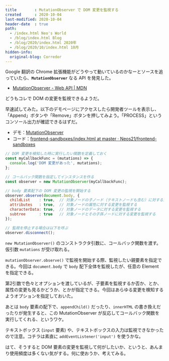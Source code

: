 ```yaml
---
title        : MutationObserver で DOM 変更を監視する
created      : 2020-10-04
last-modified: 2020-10-04
header-date  : true
path:
  - /index.html Neo's World
  - /blog/index.html Blog
  - /blog/2020/index.html 2020年
  - /blog/2020/10/index.html 10月
hidden-info:
  original-blog: Corredor
---
```


Google 翻訳の Chrome 拡張機能がどうやって動いているのかなーとソースを追っていたら、**`MutationObserver`** なる API を発見した。

- [MutationObserver - Web API | MDN](https://developer.mozilla.org/ja/docs/Web/API/MutationObserver)

どうもコレで DOM の変更を監視できるようだ。

早速試してみた。以下のデモページにアクセスしたら開発者ツールを表示し、「Append」ボタンや「Remove」ボタンを押してみよう。「PROCESS」というコンソール出力が確認できるはずだ。

- デモ：[MutationObserver](https://neos21.github.io/frontend-sandboxes/mutation-observer/index.html)
- コード：[frontend-sandboxes/index.html at master · Neos21/frontend-sandboxes](https://github.com/neos21/frontend-sandboxes/blob/master/mutation-observer/index.html)

```javascript
// DOM 変更を検知した時に実行したい関数を定義しておく
const myCallbackFunc = (mutations) => {
  console.log('DOM 変更があった', mutations);
};

// コールバック関数を指定してインスタンスを作る
const observer = new MutationObserver(myCallbackFunc);

// body 要素配下の DOM 変更の監視を開始する
observer.observe(document.body, {
  childList    : true,  // 対象ノードの子ノード（テキストノードも含む）に対する追加・削除を監視する
  attributes   : true,  // 対象ノードの属性に対する変更を監視する
  characterData: true,  // 対象ノードのデータに対する変更を監視する
  subtree      : true   // 対象ノードとその子孫ノードに対する変更を監視する
});

// 監視を停止する場合は以下を呼ぶ
observer.disconnect();
```

`new MutationObserver()` のコンストラクタ引数に、コールバック関数を渡す。仮引数 `mutations` が受け取れる。

`mutationObserver.observe()` で監視を開始する際、監視したい親要素を指定できる。今回は `document.body` で `body` 配下全体を監視したが、任意の Element を指定できる。

第2引数で色々とオプションを渡しているが、子要素を監視するか否か、とか、属性の変更も見るかどうか、とかが指定できる。今回はあらゆる変更を検知するようオプションを指定しておいた。

あとは `body` 要素の配下で、`appendChild()` だったり、`innerHTML` の書き換えだったりが発生すると、この MutationObserver が反応してコールバック関数を実行してくれる、というワケ。

テキストボックス (`input` 要素) や、テキストボックスの入力は監視できなかったので注意。コチラは素直に `addEventListener('input')` を使うかな。

はて、そうすると DOM 要素の変更を監視して何がしたいか、というと、あんまり使用頻度は多くない気がする。何に使おうか、考えてみる。
